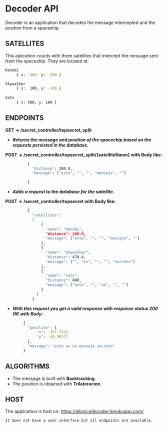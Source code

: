 # Decoder API

Decoder is an application that decodes the message intercepted and the position from a spaceship.

## SATELLITES
This aplication counts with three satellites that intercept the message sent from the spaceship.
They are located at:

```bash
Kenobi
     { x: -500, y: -200 }

Skywalker
     { x:  100, y: -100 }
      
Sato
     { x: 500, y: 100 }

```

## ENDPOINTS


 **GET -> /secret_controller/topsecret_split**
 * ***Returns the message and position of the spacechip based on the requests persisted in the database.***

 **POST -> /secret_controller/topsecret_split/{satelliteName} with Body like:**
```bash
          {
            "distance": 200.0,
            "message": ["este", "", "", "mensaje", ""]

          }
```

 * ***Adds a request to the database for the satellite.***
 
 **POST -> /secret_controller/topsecret with Body like:**
```bash
          {
            "satellites": 
            [
                {
                  "name": "kenobi",
                  "distance": 200.0,
                  "message": ["este", "", "", "mensaje", ""]
                },
                {
                  "name": "skywalker",
                  "distance": 470.4,
                  "message": ["", "es", "", "", "secreto"]
                },
                {
                  "name": "sato",
                  "distance": 880,
                  "message": ["este", "", "un", "", ""]
                }
              ] 
            }
```
 * ***With this request you get a valid response with response status 200 OK with Body:***
```bash  
        {
          "position": {
              "x": -367.7332,
              "y": -49.98171
          },
          "message": "este es un mensaje secreto"
        }
```
## ALGORITHMS
* The message is built with **Backtracking**.
* The position is obtained with **Trilateracion**.

## HOST
The application is host on: https://alliancedecoder.herokuapp.com/
```
It does not have a user interface but all endpoints are available.
```

